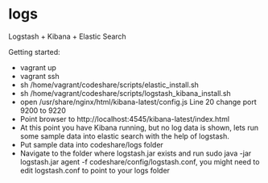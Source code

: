 logs
====

Logstash + Kibana + Elastic Search

Getting started:
- vagrant up
- vagrant ssh
- sh /home/vagrant/codeshare/scripts/elastic_install.sh
- sh /home/vagrant/codeshare/scripts/logstash_kibana_install.sh
- open /usr/share/nginx/html/kibana-latest/config.js Line 20 change port 9200 to 9220
- Point browser to http://localhost:4545/kibana-latest/index.html
- At this point you have Kibana running, but no log data is shown, lets run some sample data into elastic search with the help of logstash.
- Put sample data into codeshare/logs folder
- Navigate to the folder where logstash.jar exists and run sudo java -jar logstash.jar agent -f codeshare/config/logstash.conf, you might need to edit logstash.conf to point to your logs folder